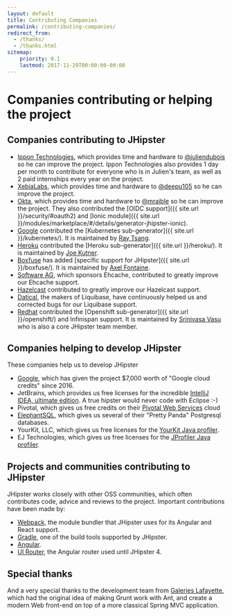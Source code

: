 ```yaml
---
layout: default
title: Contributing Companies
permalink: /contributing-companies/
redirect_from:
  - /thanks/
  - /thanks.html
sitemap:
    priority: 0.1
    lastmod: 2017-11-29T00:00:00-00:00
---
```

# <i class="fa fa-building"></i> Companies contributing or helping the project

## Companies contributing to JHipster

*   [Ippon Technologies](http://www.ippon.fr/), which provides time and hardware to [@juliendubois](https://twitter.com/juliendubois) so he can improve the project. Ippon Technologies also provides 1 day per month to contribute for everyone who is in Julien's team, as well as 2 paid internships every year on the project.
*   [XebiaLabs](https://xebialabs.com/), which provides time and hardware to [@deepu105](https://twitter.com/deepu105) so he can improve the project.
*   [Okta](https://developer.okta.com/), which provides time and hardware to [@mraible](https://twitter.com/mraible) so he can improve the project. They also contributed the [OIDC support]({{ site.url }}/security/#oauth2) and [Ionic module]({{ site.url }}/modules/marketplace/#/details/generator-jhipster-ionic).
*   [Google](https://google.com) contributed the [Kubernetes sub-generator]({{ site.url }}/kubernetes/). It is maintained by [Ray Tsang](https://twitter.com/saturnism).
*   [Heroku](https://www.heroku.com/) contributed the [Heroku sub-generator]({{ site.url }}/heroku/). It is maintained by [Joe Kutner](https://twitter.com/codefinger).
*   [Boxfuse](https://boxfuse.com/) has added [specific support for JHipster]({{ site.url }}/boxfuse/). It is maintained by [Axel Fontaine](https://twitter.com/axelfontaine).
*   [Software AG](http://www.softwareag.com/), which sponsors Ehcache, contributed to greatly improve our Ehcache support.
*   [Hazelcast](https://hazelcast.com/) contributed to greatly improve our Hazelcast support.
*   [Datical](http://www.datical.com/), the makers of Liquibase, have continuously helped us and corrected bugs for our Liquibase support.
*   [Redhat](https://www.redhat.com/en) contributed the [Openshift sub-generator]({{ site.url }}/openshift/) and Infinispan support. It is maintained by [Srinivasa Vasu](https://twitter.com/srinivasavasu) who is also a core JHipster team member.

## Companies helping to develop JHipster

These companies help us to develop JHipster

*   [Google](https://google.com), which has given the project $7,000 worth of "Google cloud credits" since 2016.
*   JetBrains, which provides us free licenses for the incredible [IntelliJ IDEA, ultimate edition](http://www.jetbrains.com/idea). A true hipster would never code with Eclipse :-)
*   Pivotal, which gives us free credits on their [Pivotal Web Services](http://run.pivotal.io/) cloud
*   [ElephantSQL](http://www.elephantsql.com/), which gives us several of their "Pretty Panda" Postgresql databases.
*   YourKit, LLC, which gives us free licenses for the [YourKit Java profiler](http://www.yourkit.com/java/profiler/index.jsp).
*   EJ Technologies, which gives us free licenses for the [JProfiler Java profiler](http://www.ej-technologies.com/products/jprofiler/overview.html).

## Projects and communities contributing to JHipster

JHipster works closely with other OSS communities, which often contributes code, advice and reviews to the project.  Important contributions have been made by:

*   [Webpack](https://webpack.github.io/), the module bundler that JHipster uses for its Angular and React support.
*   [Gradle](https://gradle.org/), one of the build tools supported by JHipster.
*   [Angular](https://angular.io/).
*   [UI Router](https://ui-router.github.io/), the Angular router used until JHipster 4.

## Special thanks

And a very special thanks to the development team from [Galeries Lafayette](http://www.galerieslafayette.com/), which had the original idea of making Grunt work with Ant, and create a modern Web front-end on top of a more classical Spring MVC application.
